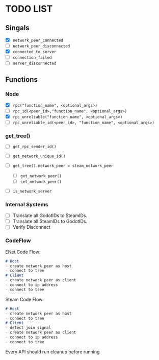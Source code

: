 # TODO LIST


## Singals

- [x] `network_peer_connected`
- [ ] `network_peer_disconnected`
- [x] `connected_to_server`
- [ ] `connection_failed`
- [ ] `server_disconnected`

## Functions

### Node

- [x] `rpc("function_name", <optional_args>)`
- [ ] `rpc_id(<peer_id>,"function_name", <optional_args>)`
- [x] `rpc_unreliable("function_name", <optional_args>)`
- [ ] `rpc_unreliable_id(<peer_id>, "function_name", <optional_args>)`

### get_tree()

- [ ] `get_rpc_sender_id()`
- [ ] `get_network_unique_id()`
- [ ] `get_tree().network_peer = steam_network_peer`
  - [ ] `get_network_peer()`
  - [ ] `set_network_peer()`
- [ ] `is_network_server`


### Internal Systems

- [ ] Translate all GodotIDs to SteamIDs.
- [ ] Translate all SteamIDs to GodotIDs.
- [ ] Verify Disconnect 

### CodeFlow

ENet Code Flow:
```md
# Host
- create network peer as host
- connect to tree
# Client
- create network peer as client
- connect to ip address
- connect to tree
```

Steam Code Flow:
```md
# Host
- create network peer as host
- connect to tree
# Client
- detect join signal
- create network peer as client
- connect to ip address
- connect to tree
```

Every API should run cleanup before running